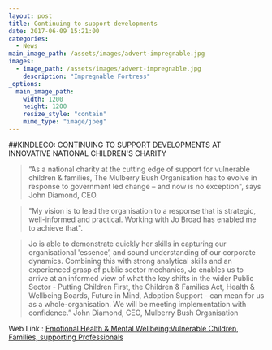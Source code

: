 ```yaml
---
layout: post
title: Continuing to support developments
date: 2017-06-09 15:21:00
categories: 
  - News
main_image_path: /assets/images/advert-impregnable.jpg
images:
  - image_path: /assets/images/advert-impregnable.jpg
    description: "Impregnable Fortress"
_options:
  main_image_path:
    width: 1200
    height: 1200
    resize_style: "contain"
    mime_type: "image/jpeg"
---
```


##KINDLECO: CONTINUING TO SUPPORT DEVELOPMENTS AT INNOVATIVE NATIONAL CHILDREN'S CHARITY

>“As a national charity at the cutting edge of support for vulnerable children &amp; families, The Mulberry Bush Organisation has to evolve in response to government led change – and now is no exception", says John Diamond, CEO. 

>"My vision is to lead the organisation to a response that is strategic, well-informed and practical. Working with Jo Broad has enabled me to achieve that".

<!--more-->

>Jo is able to demonstrate quickly her skills in capturing our organisational 'essence’, and sound understanding of our corporate dynamics. Combining this with strong analytical skills and an experienced grasp of public sector mechanics, Jo enables us to arrive at an informed view of what the key shifts in the wider Public Sector - Putting Children First, the Children &amp; Families Act, Health &amp; Wellbeing Boards, Future in Mind, Adoption Support - can mean for us as a whole-organisation. We will be meeting implementation with confidence.”
John Diamond, CEO, Mulberry Bush Organisation

Web Link : <a href="http://www.mulberrybush.org.uk/national-centre/" class="greenlink" target='link'>Emotional Health & Mental Wellbeing:Vulnerable Children, Families, supporting Professionals</a>